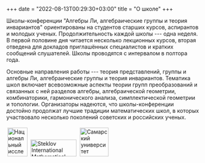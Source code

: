 +++
date = "2022-08-13T00:29:30+03:00"
title = "О школе"
+++

Школы-конференции "Алгебры Ли, алгебраические группы и теория инвариантов" ориентированы на студентов старших курсов, аспирантов и молодых ученых.
Продолжительность каждой школы --- одна неделя.
В первой половине дня читается несколько лекционных курсов, вторая отведена для докладов приглашённых специалистов и кратких сообщений слушателей.
Школы проводятся с интервалом в полтора года.

Основные направления работы --- теория представлений, группы и алгебры Ли, алгебраические группы и теория инвариантов.
Тематика школ включает всевозможные аспекты теории групп преобразований и связанных с ней разделов алгебры, алгебраической геометрии,
комбинаторики, гармонического анализа, симплектической геометрии и топологии.
Организаторы надеются, что школы-конференции достойно продолжат лучшие традиции математических школ,
в которых участвовало несколько поколений советских и российских ученых.

<div class="logos">
<a href="https://math.hse.ru/latg/"><img style="margin: 2.5px; margin-top: 5px; width: 52px; height: 75px;" src="/main_files/atg_logo_sq.png" alt="Национальный исследовательский университет Высшая Школа Экономики" title="Национальный исследовательский университет Высшая Школа Экономики" /></a>
<a href="http://simc.mi-ras.ru"><img style="margin: 2.5px; margin-bottom: 5px; width: 120px; height: 44px;" src="/main_files/simc-logo.png" alt="Steklov International Mathematical Center" title="Steklov International Mathematical Center" /></a>
<a href="http://ssau.ru"><img style="margin: 2.5px; margin-bottom: 5px; width: 75px; height: 75px;" src="/main_files/samu-logo.png" alt="Самарский университет" title="Самарский университет" /></a>
</div>
